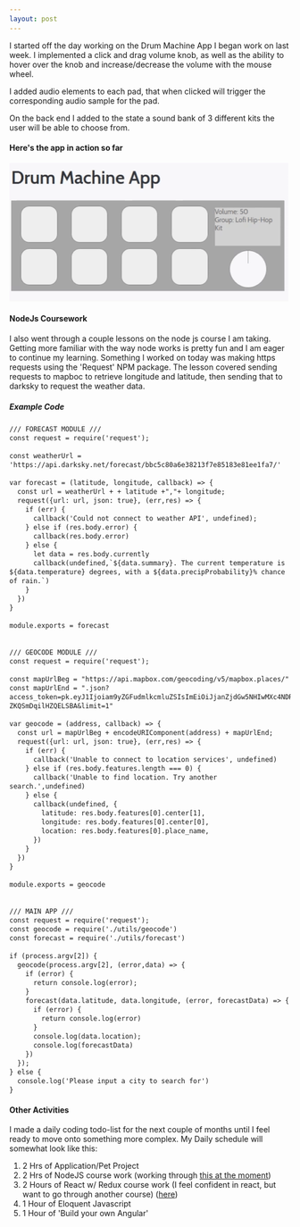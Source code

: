 ```yaml
---
layout: post
---
```

I started off the day working on the Drum Machine App I began work on last week. I implemented a click and drag volume knob, as well as the ability to hover over the knob and increase/decrease the volume with the mouse wheel.

I added audio elements to each pad, that when clicked will trigger the corresponding audio sample for the pad.

On the back end I added to the state a sound bank of 3 different kits the user will be able to choose from.

#### Here's the app in action so far
![Drum Machine Example](https://raw.githubusercontent.com/jordanvidrine/coding-journey/master/Daily%20Logs/files/drumMachine.gif)

#### NodeJs Coursework
I also went through a couple lessons on the node js course I am taking. Getting more familiar with the way node works is pretty fun and I am eager to continue my learning. Something I worked on today was making https requests using the 'Request' NPM package. The lesson covered sending requests to mapboc to retrieve longitude and latitude, then sending that to darksky to request the weather data.

##### Example Code
```
/// FORECAST MODULE ///
const request = require('request');

const weatherUrl = 'https://api.darksky.net/forecast/bbc5c80a6e38213f7e85183e81ee1fa7/'

var forecast = (latitude, longitude, callback) => {
  const url = weatherUrl + + latitude +","+ longitude;
  request({url: url, json: true}, (err,res) => {
    if (err) {
      callback('Could not connect to weather API', undefined);
    } else if (res.body.error) {
      callback(res.body.error)
    } else {
      let data = res.body.currently
      callback(undefined,`${data.summary}. The current temperature is ${data.temperature} degrees, with a ${data.precipProbability}% chance of rain.`)
    }
  })
}

module.exports = forecast


/// GEOCODE MODULE ///
const request = require('request');

const mapUrlBeg = "https://api.mapbox.com/geocoding/v5/mapbox.places/"
const mapUrlEnd = ".json?access_token=pk.eyJ1Ijoiam9yZGFudmlkcmluZSIsImEiOiJjanZjdGw5NHIwMXc4NDRwbmg3cHNyM3Q0In0.EoAg-ZKQSmDqilHZQELSBA&limit=1"

var geocode = (address, callback) => {
  const url = mapUrlBeg + encodeURIComponent(address) + mapUrlEnd;
  request({url: url, json: true}, (err,res) => {
    if (err) {
      callback('Unable to connect to location services', undefined)
    } else if (res.body.features.length === 0) {
      callback('Unable to find location. Try another search.',undefined)
    } else {
      callback(undefined, {
        latitude: res.body.features[0].center[1],
        longitude: res.body.features[0].center[0],
        location: res.body.features[0].place_name,
      })
    }
  })
}

module.exports = geocode


/// MAIN APP ///
const request = require('request');
const geocode = require('./utils/geocode')
const forecast = require('./utils/forecast')

if (process.argv[2]) {
  geocode(process.argv[2], (error,data) => {
    if (error) {
      return console.log(error);
    }
    forecast(data.latitude, data.longitude, (error, forecastData) => {
      if (error) {
        return console.log(error)
      }
      console.log(data.location);
      console.log(forecastData)
    })
  });
} else {
  console.log('Please input a city to search for')
}

```

#### Other Activities
I made a daily coding todo-list for the next couple of months until I feel ready to move onto something more complex. My Daily schedule will somewhat look like this:
1. 2 Hrs of Application/Pet Project
2. 2 Hrs of NodeJS course work (working through [this at the moment](https://www.udemy.com/share/10007CA0oYdVtVRn4=/))
3. 2 Hours of React w/ Redux course work (I feel confident in react, but want to go through another course) ([here](https://www.udemy.com/react-redux/learn/lecture/12531044?start=0#overview))
4. 1 Hour of Eloquent Javascript
5. 1 Hour of 'Build your own Angular'
